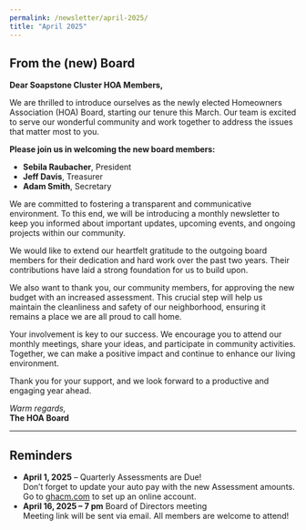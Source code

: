 ```yaml
---
permalink: /newsletter/april-2025/
title: "April 2025"
---
```


## From the (new) Board

**Dear Soapstone Cluster HOA Members,**

We are thrilled to introduce ourselves as the newly elected Homeowners Association (HOA) Board, starting our tenure this March. Our team is excited to serve our wonderful community and work together to address the issues that matter most to you.

**Please join us in welcoming the new board members:**

- **Sebila Raubacher**, President
- **Jeff Davis**, Treasurer
- **Adam Smith**, Secretary

We are committed to fostering a transparent and communicative environment. To this end, we will be introducing a monthly newsletter to keep you informed about important updates, upcoming events, and ongoing projects within our community.

We would like to extend our heartfelt gratitude to the outgoing board members for their dedication and hard work over the past two years. Their contributions have laid a strong foundation for us to build upon.

We also want to thank you, our community members, for approving the new budget with an increased assessment. This crucial step will help us maintain the cleanliness and safety of our neighborhood, ensuring it remains a place we are all proud to call home.

Your involvement is key to our success. We encourage you to attend our monthly meetings, share your ideas, and participate in community activities. Together, we can make a positive impact and continue to enhance our living environment.

Thank you for your support, and we look forward to a productive and engaging year ahead.

*Warm regards,*  
**The HOA Board**

---

## Reminders

- **April 1, 2025** – Quarterly Assessments are Due!  
  Don’t forget to update your auto pay with the new Assessment amounts. Go to [ghacm.com](https://ghacm.com) to set up an online account.
- **April 16, 2025 – 7 pm** Board of Directors meeting  
  Meeting link will be sent via email. All members are welcome to attend!


